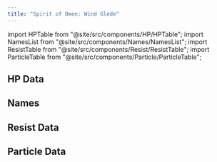 ```yaml
---
title: "Spirit of Omen: Wind Glede"
---
```


import HPTable from "@site/src/components/HP/HPTable";
import NamesList from "@site/src/components/Names/NamesList";
import ResistTable from "@site/src/components/Resist/ResistTable";
import ParticleTable from "@site/src/components/Particle/ParticleTable";

## HP Data

<HPTable item_key="spiritofomenwindglede" data_src="enemy" />

## Names

<NamesList item_key="spiritofomenwindglede" data_src="enemy" />

## Resist Data

<ResistTable item_key="spiritofomenwindglede" data_src="enemy" />

## Particle Data

<ParticleTable item_key="spiritofomenwindglede" data_src="enemy" />